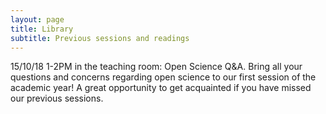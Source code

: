 ```yaml
---
layout: page
title: Library
subtitle: Previous sessions and readings
---
```

15/10/18 1-2PM in the teaching room: Open Science Q&A. Bring all your questions and concerns regarding open science to our first session of the academic year! A great opportunity to get acquainted if you have missed our previous sessions.
